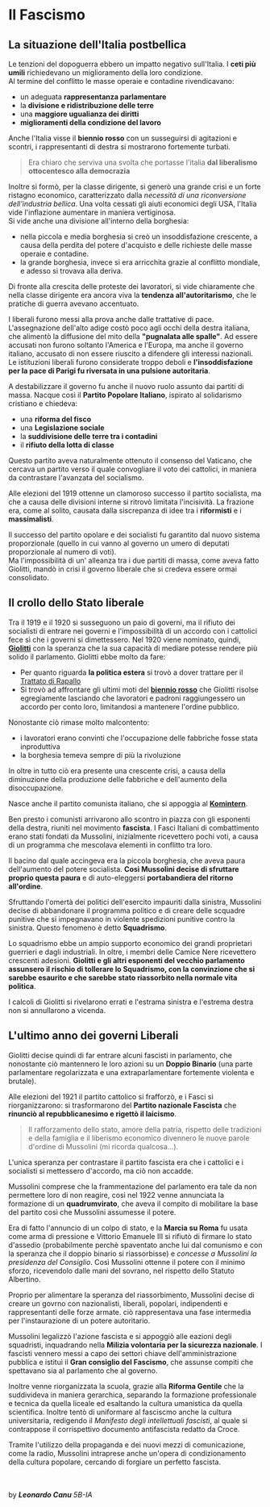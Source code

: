 # Il Fascismo

## La situazione dell'Italia postbellica
Le tenzioni del dopoguerra ebbero un impatto negativo sull'Italia. I **ceti più umili** richiedevano un miglioramento della loro condizione.<br>
Al termine del conflitto le masse operaie e contadine rivendicavano:
- un adeguata **rappresentanza parlamentare**
- la **divisione e ridistribuzione delle terre**
- una **maggiore ugualianza dei diritti**
- **miglioramenti della condizione del lavoro**

Anche l'Italia visse il **biennio rosso** con un susseguirsi di agitazioni e scontri, i rappresentanti di destra si mostrarono fortemente turbati.<br>

>Era chiaro che serviva una svolta che portasse l'italia **dal liberalismo ottocentesco alla democrazia**

Inoltre si formò, per la classe dirigente, si generò una grande crisi e un forte ristagno economico, caratterizzato dalla *necessità di una riconversione dell'industria bellica*. Una volta cessati gli aiuti economici degli USA, l'Italia vide l'inflazione aumentare in maniera vertiginosa.<br>
Si vide anche una divisione all'interno della borghesia:
- nella piccola e media borghesia si creò un insoddisfazione crescente, a causa della perdita del potere d'acquisto e delle richieste delle masse operaie e contadine.
- la grande borghesia, invece si era arricchita grazie al conflitto mondiale, e adesso si trovava alla deriva.

Di fronte alla crescita delle proteste dei lavoratori, si vide chiaramente che nella classe dirigente era ancora viva la **tendenza all'autoritarismo**, che le pratiche di guerra avevano accentuato.<br>

I liberali furono messi alla prova anche dalle trattative di pace. L'assegnazione dell'alto adige costò poco agli occhi della destra italiana, che alimentò la diffusione del mito della **"pugnalata alle spalle"**. Ad essere accusati non furono soltanto l'America e l'Europa, ma anche il governo italiano, accusato di non essere riuscito a difendere gli interessi nazionali. Le istituzioni liberali furono considerate troppo deboli e **l'insoddisfazione per la pace di Parigi fu riversata in una pulsione autoritaria**.<br>

A destabilizzare il governo fu anche il nuovo ruolo assunto dai partiti di massa. Nacque così il **Partito Popolare Italiano**, ispirato al solidarismo cristiano e chiedeva:
- una **riforma del fisco**
- una **Legislazione sociale**
- la **suddivisione delle terre tra i contadini**
- il **rifiuto della lotta di classe**

Questo partito aveva naturalmente ottenuto il consenso del Vaticano, che cercava un partito verso il quale convogliare il voto dei cattolici, in maniera da contrastare l'avanzata del socialismo.<br>

Alle elezioni del 1919 ottenne un clamoroso successo il partito socialista, ma che a causa delle divisioni interne si ritrovò limitata l'incisività.
La frazione era, come al solito, causata dalla siscrepanza di idee tra i **riformisti** e i **massimalisti**.<br>

Il successo del partito opolare e dei socialisti fu garantito dal nuovo sistema proporzionale (quello in cui vanno al governo un umero di deputati proporzionale al numero di voti).<br>
Ma l'impossibilità di un' alleanza tra i due partiti di massa, come aveva fatto Giolitti, mandò in crisi il governo liberale che si credeva essere ormai consolidato. <br>

## Il crollo dello Stato liberale
Tra il 1919 e il 1920 si susseguono un paio di governi, ma il rifiuto dei socialisti di entrare nei governi e l'impossibilità di un accordo con i cattolici fece sì che i governi si dimettessero. Nel 1920 viene nominato, quindi, **[Giolitti](./Italia-Giolittiana.md)** con la speranza che la sua capacità di mediare potesse rendere più solido il parlamento.
Giolitti ebbe molto da fare:
- Per quanto riguarda **la politica estera** si trovò a dover trattare per il [Trattato di Rapallo](./Il-primo-dopoguerra.md/#rapallo)   
- Si trovò ad affrontare gli ultimi moti del **[biennio rosso](./Il-primo-dopoguerra.md/#biennio_rosso)** che Giolitti risolse egregiamente lasciando che lavoratori e padroni raggiungessero un accordo per conto loro, limitandosi a mantenere l'ordine pubblico.

Nonostante ciò rimase molto malcontento:
- i lavoratori erano convinti che l'occupazione delle fabbriche fosse stata inproduttiva
- la borghesia temeva sempre di più la rivoluzione

In oltre in tutto ciò era presente una crescente crisi, a causa della diminuzione della produzione delle fabbriche e dell'aumento della disoccupazione.<br>

Nasce anche il partito comunista italiano, che si appoggia al **[Komintern](./La-Rivoluzione-Russa.md/#komintern)**.<br>

Ben presto i comunisti arrivarono allo scontro in piazza con gli esponenti della destra, riuniti nel movimento **fascista**.
I Fasci Italiani di combattimento erano stati fondati da Mussolini, inizialmente ricevettero pochi voti, a causa di un programma che mescolava elementi in conflitto tra loro.<br>

Il bacino dal quale accingeva era la piccola borghesia, che aveva paura dell'aumento del potere socialista. **Così Mussolini decise di sfruttare proprio questa paura** e di auto-eleggersi **portabandiera del ritorno all'ordine**.  <br>

Sfruttando l'omertà dei politici dell'esercito impauriti dalla sinistra, Mussolini decise di abbandonare il programma politico e di creare delle scquadre punitive che si impegnavano in violente spedizioni punitive contro la sinistra. Questo fenomeno è detto **Squadrismo**.<br>

Lo squadrismo ebbe un ampio supporto economico dei grandi proprietari guerrieri e dagli industriali. In oltre, i membri delle Camice Nere ricevettero crescenti adesioni. **Giolitti e gli altri esponenti del vecchio parlamento assunsero il rischio di tollerare lo Squadrismo, con la convinzione che si sarebbe esaurito e che sarebbe stato riassorbito nella normale vita politica**.<br>     

I calcoli di Giolitti si rivelarono errati e l'estrama sinistra e l'estrema destra non si annullarono a vicenda.

## L'ultimo anno dei governi Liberali
Giolitti decise quindi di far entrare alcuni fascisti in parlamento, che nonostante ciò mantennero le loro azioni su un **Doppio Binario** (una parte parlamentare regolarizzata e una extraparlamentare fortemente violenta e brutale).<br>

Alle elezioni del 1921 il partito cattolico si frafforzò, e i Fasci si riorganizzarono: si trasformarono del **Partito nazionale Fascista** che **rinunciò al repubblicanesimo e rigettò il laicismo**.<br>

> Il rafforzamento dello stato, amore della patria, rispetto delle tradizioni e della famiglia e il liberismo economico divennero le nuove parole d'ordine di Mussolini (mi ricorda qualcosa...). <br>

L'unica speranza per contrastare il partito fascista era che i cattolici e i socialisti si mettessero d'accordo, ma ciò non accadde.<br>

Mussolini comprese che la frammentazione del parlamento era tale da non permettere loro di non reagire, così nel 1922 venne annunciata la formazione di un **quadrumvirato**, che aveva il compito di mobilitare la base del partito così che Mussolini assumesse il potere.<br>

Era di fatto l'annuncio di un colpo di stato, e la **Marcia su Roma** fu usata come arma di pressione e Vittorio Emanuele III si rifiutò di firmare lo stato d'assedio (probabilmente perchè spaventato anche lui dal comunismo e con la speranza che il doppio binario si riassorbisse)  e *concesse a Mussolini la presidenza del Consiglio*. Così Mussolini ottenne il potere con il minimo sforzo, ricevendolo dalle mani del sovrano, nel rispetto dello Statuto Albertino.<br>

Proprio per alimentare la speranza del riassorbimento, Mussolini decise di creare un govrno con nazionalisti, liberali, popolari, indipendenti e rappresentanti delle forze armate. ciò rappresentava una fase intermedia per l'instaurazione di un potere autoritario.<br>

Mussolini legalizzò l'azione fascista e si appoggiò alle eazioni degli squadristi, inquadrando nella **Milizia volontaria per la sicurezza nazionale**.
I fascisti vennero messi a capo dei settori chiave dell'amministrazione pubblica e istituì il **Gran consiglio del Fascismo**, che assunse compiti che spettavano sia al parlamento che al governo.<br>

Inoltre venne riorganizzata la scuola, grazie alla **Riforma Gentile** che la suddivideva in maniera gerarchica, separando la formazione professionale e tecnica da quella liceale ed esaltando la cultura umanistica da quella scientifica. Inoltre tentò di uniformare al fasciscmo anche la cultura universitaria, redigendo il *Manifesto degli intellettuali fascisti*, al quale si contrappose il corrispettivo documento antifascista redatto da Croce.<br>

Tramite l'utilizzo della propaganda e dei nuovi mezzi di comunicazione, come la radio, Mussolini intraprese anche un'opera di condizionamento della cultura popolare, cercando di forgiare un perfetto fascista. 


<br><br>
by ***Leonardo Canu*** *5B-IA*